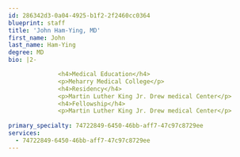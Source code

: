 ```yaml
---
id: 286342d3-0a04-4925-b1f2-2f2460cc0364
blueprint: staff
title: 'John Ham-Ying, MD'
first_name: John
last_name: Ham-Ying
degree: MD
bio: |2-

              <h4>Medical Education</h4>
              <p>Meharry Medical College</p>
              <h4>Residency</h4>
              <p>Martin Luther King Jr. Drew medical Center</p>
              <h4>Fellowship</h4>
              <p>Martin Luther King Jr. Drew medical Center</p>
          
primary_specialty: 74722849-6450-46bb-aff7-47c97c8729ee
services:
  - 74722849-6450-46bb-aff7-47c97c8729ee
---
```

